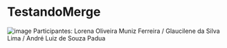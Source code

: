 # TestandoMerge
![image](https://user-images.githubusercontent.com/93946564/142736671-cc2b88d9-d4e7-4197-8446-53ada01d9632.png)
Participantes: Lorena Oliveira Muniz Ferreira / Glaucilene da Silva Lima / André Luiz de Souza Padua
